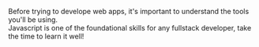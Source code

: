 Before trying to develope web apps, it's important to understand the tools you'll be using.  
Javascript is one of the foundational skills for any fullstack developer, take the time to learn it well!  
